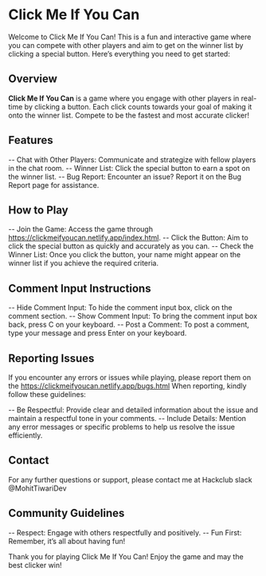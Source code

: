 # Click Me If You Can

Welcome to Click Me If You Can! This is a fun and interactive game where you can compete with other players and aim to get on the winner list by clicking a special button. Here’s everything you need to get started:

## Overview
**Click Me If You Can** is a game where you engage with other players in real-time by clicking a button. Each click counts towards your goal of making it onto the winner list. Compete to be the fastest and most accurate clicker!

## Features
-- Chat with Other Players: Communicate and strategize with fellow players in the chat room.
-- Winner List: Click the special button to earn a spot on the winner list.
-- Bug Report: Encounter an issue? Report it on the Bug Report page for assistance.

## How to Play
-- Join the Game: Access the game through https://clickmeifyoucan.netlify.app/index.html.
-- Click the Button: Aim to click the special button as quickly and accurately as you can.
-- Check the Winner List: Once you click the button, your name might appear on the winner list if you achieve the required criteria.

## Comment Input Instructions
-- Hide Comment Input: To hide the comment input box, click on the comment section.
-- Show Comment Input: To bring the comment input box back, press C on your keyboard.
-- Post a Comment: To post a comment, type your message and press Enter on your keyboard.

## Reporting Issues
If you encounter any errors or issues while playing, please report them on the https://clickmeifyoucan.netlify.app/bugs.html When reporting, kindly follow these guidelines:

-- Be Respectful: Provide clear and detailed information about the issue and maintain a respectful tone in your comments.
-- Include Details: Mention any error messages or specific problems to help us resolve the issue efficiently.

## Contact
For any further questions or support, please contact me at Hackclub slack @MohitTiwariDev

## Community Guidelines

-- Respect: Engage with others respectfully and positively.
-- Fun First: Remember, it’s all about having fun!

Thank you for playing Click Me If You Can! Enjoy the game and may the best clicker win!

